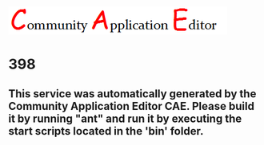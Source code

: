 ![CAE](https://github.com/PhilCAEOrg/microservice-398/blob/master/img/logo.png)  

398
===================


This service was automatically generated by the Community Application Editor CAE. Please build it by running "ant" and run it by executing the start scripts located in the 'bin' folder.
---------------
